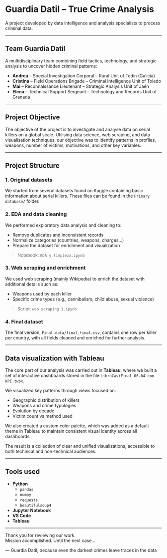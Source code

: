# Guardia Datil – True Crime Analysis

A project developed by data intelligence and analysis specialists to process criminal data.

---

## Team Guardia Datil

A multidisciplinary team combining field tactics, technology, and strategic analysis to uncover hidden criminal patterns:

- **Andrea** – Special Investigation Corporal – Rural Unit of Tedin (Galicia)  
- **Cristina** – Field Operations Brigade – Criminal Intelligence Unit of Toledo  
- **Mai** – Reconnaissance Lieutenant – Strategic Analysis Unit of Jaén  
- **Elena** – Technical Support Sergeant – Technology and Records Unit of Granada  

---

## Project Objective

The objective of the project is to investigate and analyse data on serial killers on a global scale. Utilising data science, web scraping, and data visualisation techniques, our objective was to identify patterns in profiles, weapons, number of victims, motivations, and other key variables.

---

## Project Structure

### 1. Original datasets

We started from several datasets found on Kaggle containing basic information about serial killers. These files can be found in the `Primary database/` folder.

### 2. EDA and data cleaning

We performed exploratory data analysis and cleaning to:

- Remove duplicates and inconsistent records  
- Normalize categories (countries, weapons, charges...)  
- Prepare the dataset for enrichment and visualization

> Notebook: `EDA y limpieza.ipynb`

### 3. Web scraping and enrichment

We used web scraping (mainly Wikipedia) to enrich the dataset with additional details such as:

- Weapons used by each killer  
- Specific crime types (e.g., cannibalism, child abuse, sexual violence)

> Script: `web scraping 1.ipynb`

### 4. Final dataset

The final version, `Final-data/final_final.csv`, contains one row per killer per country, with all fields cleaned and enriched for further analysis.

---

## Data visualization with Tableau

The core part of our analysis was carried out in **Tableau**, where we built a set of interactive dashboards stored in the file `LibroCasiFinal_06.04 con KPI.twbx`.

We visualized key patterns through views focused on:

- Geographic distribution of killers  
- Weapons and crime typologies  
- Evolution by decade  
- Victim count vs method used

We also created a custom color palette, which was added as a default theme in Tableau to maintain consistent visual identity across all dashboards.

The result is a collection of clear and unified visualizations, accessible to both technical and non-technical audiences.

---

## Tools used

- **Python**  
  - `pandas`  
  - `numpy`  
  - `requests`  
  - `beautifulsoup4`  
- **Jupyter Notebook**  
- **VS Code**  
- **Tableau**  

---

Thank you for reviewing our work.  
Mission accomplished. Until the next case...

— Guardia Datil, because even the darkest crimes leave traces in the data



